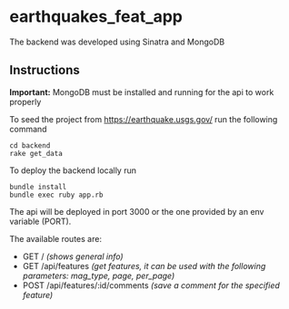 # earthquakes_feat_app
The backend was developed using Sinatra and MongoDB 

## Instructions
**Important:** MongoDB must be installed and running for the api to work properly

To seed the project from https://earthquake.usgs.gov/ run the following command

```
cd backend
rake get_data
```

To deploy the backend locally run

```
bundle install
bundle exec ruby app.rb 
```

The api will be deployed in port 3000 or the one provided by an env variable (PORT).


The available routes are:
- GET /  _(shows general info)_
- GET /api/features _(get features, it can be used with the following parameters: mag_type, page, per_page)_
- POST /api/features/:id/comments _(save a comment for the specified feature)_
 
